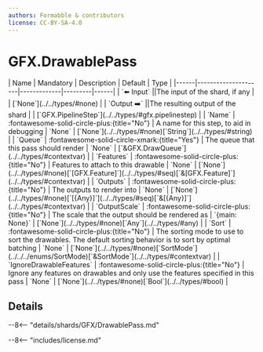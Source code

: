 ```yaml
---
authors: Formabble & contributors
license: CC-BY-SA-4.0
---
```



# GFX.DrawablePass

<div class="sh-parameters" markdown="1">
| Name | Mandatory | Description | Default | Type |
|------|---------------------|-------------|---------|------|
| `⬅️ Input` ||The input of the shard, if any | | [`None`](../../types/#none) |
| `Output ➡️` ||The resulting output of the shard | | [`GFX.PipelineStep`](../../types/#gfx.pipelinestep) |
| `Name` | :fontawesome-solid-circle-plus:{title="No"}  | A name for this step, to aid in debugging | `None` | [`None`](../../types/#none)[`String`](../../types/#string) |
| `Queue` | :fontawesome-solid-circle-xmark:{title="Yes"}  | The queue that this pass should render | `None` | [`&GFX.DrawQueue`](../../types/#contextvar) |
| `Features` | :fontawesome-solid-circle-plus:{title="No"}  | Features to attach to this drawable | `None` | [`None`](../../types/#none)[`[GFX.Feature]`](../../types/#seq)[`&[GFX.Feature]`](../../types/#contextvar) |
| `Outputs` | :fontawesome-solid-circle-plus:{title="No"}  | The outputs to render into | `None` | [`None`](../../types/#none)[`[{Any}]`](../../types/#seq)[`&[{Any}]`](../../types/#contextvar) |
| `OutputScale` | :fontawesome-solid-circle-plus:{title="No"}  | The scale that the output should be rendered as | `{main: None}` | [`None`](../../types/#none)[`Any`](../../types/#any) |
| `Sort` | :fontawesome-solid-circle-plus:{title="No"}  | The sorting mode to use to sort the drawables. The default sorting behavior is to sort by optimal batching | `None` | [`None`](../../types/#none)[`SortMode`](../../../enums/SortMode)[`&SortMode`](../../types/#contextvar) |
| `IgnoreDrawableFeatures` | :fontawesome-solid-circle-plus:{title="No"}  | Ignore any features on drawables and only use the features specified in this pass | `None` | [`None`](../../types/#none)[`Bool`](../../types/#bool) |

</div>



## Details

--8<-- "details/shards/GFX/DrawablePass.md"


--8<-- "includes/license.md"

